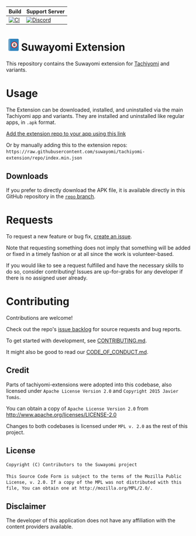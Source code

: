 | Build                                                                                                                                                                   | Support Server |
|-------------------------------------------------------------------------------------------------------------------------------------------------------------------------|---------|
| [![CI](https://github.com/suwayomi/tachiyomi-extension/workflows/CI/badge.svg?event=push)](https://github.com/suwayomi/tachiyomi-extension/actions/workflows/build_push.yml) | [![Discord](https://img.shields.io/discord/598920799851905034.svg?label=discord&labelColor=7289da&color=2c2f33&style=flat)](https://discord.gg/DDZdqZWaHA) |

# ![app icon](./.github/readme-images/app-icon.png)Suwayomi Extension
This repository contains the Suwayomi extension for [Tachiyomi](https://github.com/tachiyomiorg/tachiyomi) and variants.

# Usage

The Extension can be downloaded, installed, and uninstalled via the main Tachiyomi app and variants. They are installed and uninstalled like regular apps, in `.apk` format.

[Add the extension repo to your app using this link](https://suwayomi.org/tachiyomi-extension)

Or by manually adding this to the extension repos: `https://raw.githubusercontent.com/suwayomi/tachiyomi-extension/repo/index.min.json`

## Downloads

If you prefer to directly download the APK file, it is available directly in this GitHub repository in the [`repo` branch](https://github.com/suwayomi/tachiyomi-extension/tree/repo/apk).

# Requests

To request a new feature or bug fix, [create an issue](https://github.com/suwayomi/tachiyomi-extension/issues/new/choose).

Note that requesting something does not imply that something will be added or fixed in a timely fashion or at all since the work is volunteer-based.

If you would like to see a request fulfilled and have the necessary skills to do so, consider contributing! Issues are up-for-grabs for any developer if there is no assigned user already.

# Contributing

Contributions are welcome!

Check out the repo's [issue backlog](https://github.com/suwayomi/tachiyomi-extension/issues) for source requests and bug reports.

To get started with development, see [CONTRIBUTING.md](./CONTRIBUTING.md).

It might also be good to read our [CODE_OF_CONDUCT.md](./CODE_OF_CONDUCT.md).

## Credit

Parts of tachiyomi-extensions were adopted into this codebase, also licensed under `Apache License Version 2.0` and `Copyright 2015 Javier Tomás`.

You can obtain a copy of `Apache License Version 2.0` from  http://www.apache.org/licenses/LICENSE-2.0

Changes to both codebases is licensed under `MPL v. 2.0` as the rest of this project.

## License

    Copyright (C) Contributors to the Suwayomi project

    This Source Code Form is subject to the terms of the Mozilla Public
    License, v. 2.0. If a copy of the MPL was not distributed with this
    file, You can obtain one at http://mozilla.org/MPL/2.0/.

## Disclaimer

The developer of this application does not have any affiliation with the content providers available.
